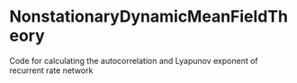# NonstationaryDynamicMeanFieldTheory
Code for calculating the autocorrelation and Lyapunov exponent of recurrent rate network
